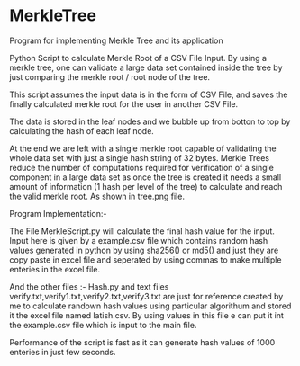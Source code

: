 # MerkleTree
Program for implementing Merkle Tree and its application

Python Script to calculate Merkle Root of a CSV File Input.
By using a merkle tree, one can validate a large data set contained inside the tree by just comparing the merkle root / root node of the tree.

This script assumes the input data is in the form of CSV File, and saves the finally calculated merkle root for the user in another CSV File.

The data is stored in the leaf nodes and we bubble up from botton to top by calculating the hash of each leaf node.

At the end we are left with a single merkle root capable of validating the whole data set with just a single hash string of 32 bytes.
Merkle Trees reduce the number of computations required for verification of a single component in a large data set as once the tree is created it needs a small amount of information 
(1 hash per level of the tree) to calculate and reach the valid merkle root. As shown in tree.png file.

Program Implementation:-

The File MerkleScript.py will calculate the final hash value for the input.
Input here is given by a example.csv file which contains random hash values generated in python by using sha256() or md5()
and just they are copy paste in  excel file and seperated  by using commas to make multiple enteries in the excel file.

And the other files :-
Hash.py and
text files verify.txt,verify1.txt,verify2.txt,verify3.txt 
are just for reference created by me to calculate randown hash values using particular algorithum and stored it the excel file named 
latish.csv.
By using values in this file e can put it int the example.csv file which is input to the main file.

Performance of the script is fast as it can generate hash values of 1000 enteries in just few seconds.

